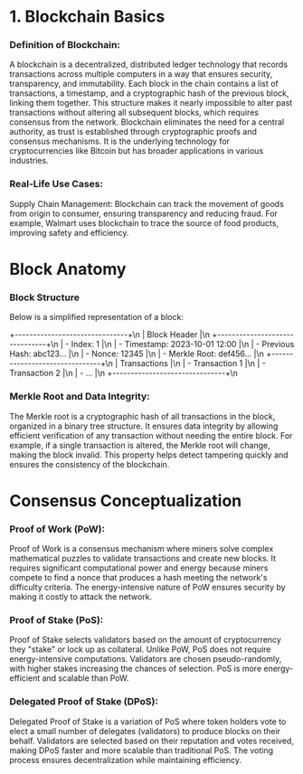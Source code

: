 <h1>1. Blockchain Basics</h1>
<h3>Definition of Blockchain:</h3>
<p>A blockchain is a decentralized, distributed ledger technology that records transactions across multiple computers in a way that ensures security, transparency, and immutability. Each block in the chain contains a list of transactions, a timestamp, and a cryptographic hash of the previous block, linking them together. This structure makes it nearly impossible to alter past transactions without altering all subsequent blocks, which requires consensus from the network. Blockchain eliminates the need for a central authority, as trust is established through cryptographic proofs and consensus mechanisms. It is the underlying technology for cryptocurrencies like Bitcoin but has broader applications in various industries.</p>

<h3>Real-Life Use Cases:</h3>
<p>Supply Chain Management: Blockchain can track the movement of goods from origin to consumer, ensuring transparency and reducing fraud. For example, Walmart uses blockchain to trace the source of food products, improving safety and efficiency.</p>

<h1>Block Anatomy</h1>
<h3>Block Structure</h3>
Below is a simplified representation of a block:

+-------------------------------+\n
|           Block Header        |\n
+-------------------------------+\n
| - Index: 1                    |\n
| - Timestamp: 2023-10-01 12:00 |\n
| - Previous Hash: abc123...    |\n
| - Nonce: 12345                |\n
| - Merkle Root: def456...      |\n
+-------------------------------+\n
|           Transactions        |\n
| - Transaction 1               |\n
| - Transaction 2               |\n
| - ...                         |\n
+-------------------------------+\n

<h3>Merkle Root and Data Integrity:</h3>
<p>The Merkle root is a cryptographic hash of all transactions in the block, organized in a binary tree structure. It ensures data integrity by allowing efficient verification of any transaction without needing the entire block. For example, if a single transaction is altered, the Merkle root will change, making the block invalid. This property helps detect tampering quickly and ensures the consistency of the blockchain.</p>

<h1>Consensus Conceptualization</h1>
<h3>Proof of Work (PoW):</h3>
<p>Proof of Work is a consensus mechanism where miners solve complex mathematical puzzles to validate transactions and create new blocks. It requires significant computational power and energy because miners compete to find a nonce that produces a hash meeting the network's difficulty criteria. The energy-intensive nature of PoW ensures security by making it costly to attack the network.</p>

<h3>Proof of Stake (PoS):</h3>
<p>Proof of Stake selects validators based on the amount of cryptocurrency they "stake" or lock up as collateral. Unlike PoW, PoS does not require energy-intensive computations. Validators are chosen pseudo-randomly, with higher stakes increasing the chances of selection. PoS is more energy-efficient and scalable than PoW.</p>

<h3>Delegated Proof of Stake (DPoS):</h3>
<p>Delegated Proof of Stake is a variation of PoS where token holders vote to elect a small number of delegates (validators) to produce blocks on their behalf. Validators are selected based on their reputation and votes received, making DPoS faster and more scalable than traditional PoS. The voting process ensures decentralization while maintaining efficiency.</p>
